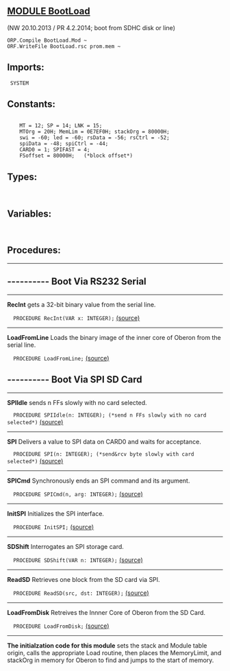 
## [MODULE BootLoad](https://github.com/io-core/Kernel/blob/main/BootLoad.Mod)

(NW 20.10.2013 / PR 4.2.2014; boot from SDHC disk or line)

    ORP.Compile BootLoad.Mod ~
    ORF.WriteFile BootLoad.rsc prom.mem ~ 


  ## Imports:
` SYSTEM`

## Constants:
```
 
    MT = 12; SP = 14; LNK = 15;
    MTOrg = 20H; MemLim = 0E7EF0H; stackOrg = 80000H;
    swi = -60; led = -60; rsData = -56; rsCtrl = -52;
    spiData = -48; spiCtrl = -44;
    CARD0 = 1; SPIFAST = 4;
    FSoffset = 80000H;   (*block offset*)
```
## Types:
```


```
## Variables:
```


```
## Procedures:
---
## ---------- Boot Via RS232 Serial
---
**RecInt** gets a 32-bit binary value from the serial line.

`  PROCEDURE RecInt(VAR x: INTEGER);` [(source)](https://github.com/io-orig/System/blob/main/BootLoad.Mod#L38)

---
**LoadFromLine** Loads the binary image of the inner core of Oberon from the serial line.

`  PROCEDURE LoadFromLine;` [(source)](https://github.com/io-orig/System/blob/main/BootLoad.Mod#L52)

## ---------- Boot Via SPI SD Card
---
**SPIIdle** sends n FFs slowly with no card selected.

`  PROCEDURE SPIIdle(n: INTEGER); (*send n FFs slowly with no card selected*)` [(source)](https://github.com/io-orig/System/blob/main/BootLoad.Mod#L70)

---
**SPI** Delivers a value to SPI data on CARD0 and waits for acceptance.

`  PROCEDURE SPI(n: INTEGER); (*send&rcv byte slowly with card selected*)` [(source)](https://github.com/io-orig/System/blob/main/BootLoad.Mod#L81)

---
**SPICmd** Synchronously ends an SPI command and its argument.

`  PROCEDURE SPICmd(n, arg: INTEGER);` [(source)](https://github.com/io-orig/System/blob/main/BootLoad.Mod#L90)

---
**InitSPI** Initializes the SPI interface.

`  PROCEDURE InitSPI;` [(source)](https://github.com/io-orig/System/blob/main/BootLoad.Mod#L106)

---
**SDShift** Interrogates an SPI storage card.

`  PROCEDURE SDShift(VAR n: INTEGER);` [(source)](https://github.com/io-orig/System/blob/main/BootLoad.Mod#L127)

---
**ReadSD** Retrieves one block from the SD card via SPI.

`  PROCEDURE ReadSD(src, dst: INTEGER);` [(source)](https://github.com/io-orig/System/blob/main/BootLoad.Mod#L139)

---
**LoadFromDisk** Retreives the Innner Core of Oberon from the SD Card.

`  PROCEDURE LoadFromDisk;` [(source)](https://github.com/io-orig/System/blob/main/BootLoad.Mod#L157)

---
**The initialzation code for this module** sets the stack and Module table origin, 
calls the appropriate Load routine, then places the MemoryLimit, and stackOrg in memory for Oberon to find and jumps to the start of memory.


